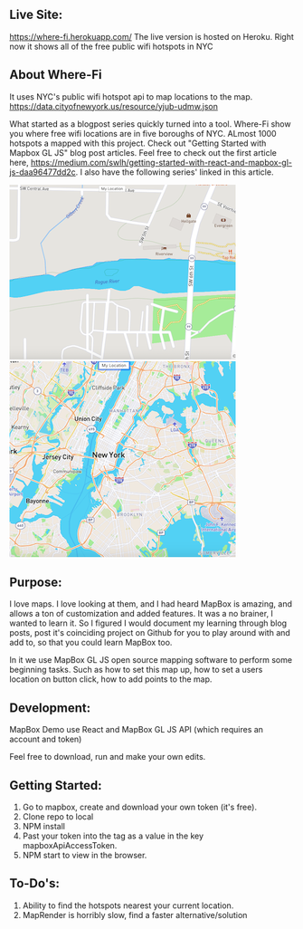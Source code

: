 ## Live Site:

https://where-fi.herokuapp.com/
The live version is hosted on Heroku. Right now it shows all of the free public wifi hotspots in NYC

## About Where-Fi

It uses NYC's public wifi hotspot api to map locations to the map.
https://data.cityofnewyork.us/resource/yjub-udmw.json

What started as a blogpost series quickly turned into a tool. Where-Fi show you where free wifi locations are in five boroughs of NYC. ALmost 1000 hotspots a mapped with this project. Check out "Getting Started with Mapbox GL JS" blog post articles. Feel free to check out the first article here, https://medium.com/swlh/getting-started-with-react-and-mapbox-gl-js-daa96477dd2c. I also have the following series' linked in this article.

![](images/GP.png)
![](images/NYC.png)

## Purpose:

I love maps. I love looking at them, and I had heard MapBox is amazing, and allows a ton of customization and added features. It was a no brainer, I wanted to learn it. So I figured I would document my learning through blog posts, post it's coinciding project on Github for you to play around with and add to, so that you could learn MapBox too.

In it we use MapBox GL JS open source mapping software to perform some beginning tasks. Such as how to set this map up, how to set a users location on button click, how to add points to the map.

## Development:

MapBox Demo use React and MapBox GL JS API (which requires an account and token)

Feel free to download, run and make your own edits.

## Getting Started:

1. Go to mapbox, create and download your own token (it's free).
2. Clone repo to local
3. NPM install
4. Past your token into the <ReactMapGL> tag as a value in the key mapboxApiAccessToken.
5. NPM start to view in the browser.

## To-Do's:

1. Ability to find the hotspots nearest your current location.
2. MapRender is horribly slow, find a faster alternative/solution
